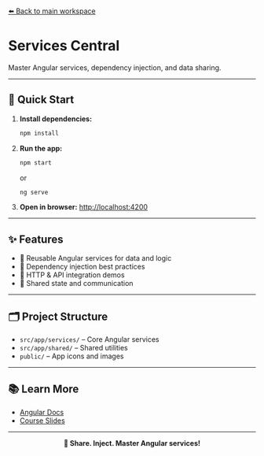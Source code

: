 [⬅️ Back to main workspace](../../README.md)

# Services Central

Master Angular services, dependency injection, and data sharing.

---

## 🚀 Quick Start

1. **Install dependencies:**
   ```sh
   npm install
   ```
2. **Run the app:**
   ```sh
   npm start
   ```
   or
   ```sh
   ng serve
   ```
3. **Open in browser:**
   [http://localhost:4200](http://localhost:4200)

---

## ✨ Features

- 🔗 Reusable Angular services for data and logic
- 🔄 Dependency injection best practices
- 📡 HTTP & API integration demos
- 🧩 Shared state and communication

---

## 🗂️ Project Structure

- `src/app/services/` – Core Angular services
- `src/app/shared/` – Shared utilities
- `public/` – App icons and images

---

## 📚 Learn More

- [Angular Docs](https://angular.io/)
- [Course Slides](../../other-resources/angular-course-slides.pdf)

---

<p align="center">
  <b>🔗 Share. Inject. Master Angular services!</b>
</p>
